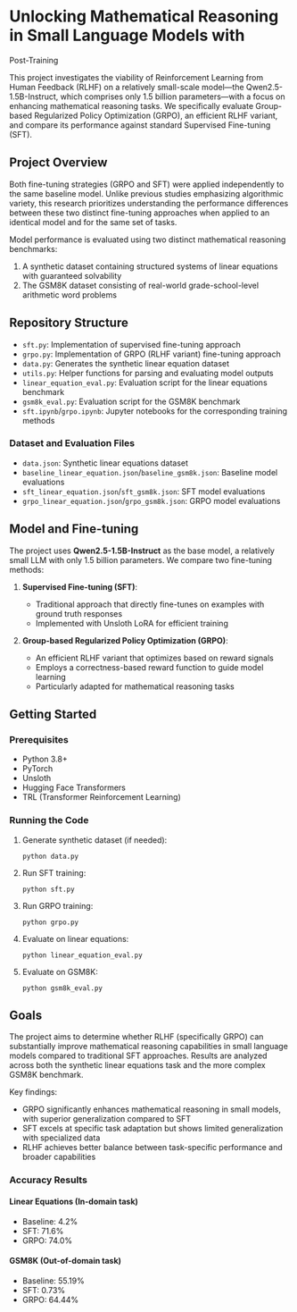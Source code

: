# Unlocking Mathematical Reasoning in Small Language Models with
Post-Training

This project investigates the viability of Reinforcement Learning from Human Feedback (RLHF) on a relatively small-scale model—the Qwen2.5-1.5B-Instruct, which comprises only 1.5 billion parameters—with a focus on enhancing mathematical reasoning tasks. We specifically evaluate Group-based Regularized Policy Optimization (GRPO), an efficient RLHF variant, and compare its performance against standard Supervised Fine-tuning (SFT).

## Project Overview

Both fine-tuning strategies (GRPO and SFT) were applied independently to the same baseline model. Unlike previous studies emphasizing algorithmic variety, this research prioritizes understanding the performance differences between these two distinct fine-tuning approaches when applied to an identical model and for the same set of tasks.

Model performance is evaluated using two distinct mathematical reasoning benchmarks:
1. A synthetic dataset containing structured systems of linear equations with guaranteed solvability
2. The GSM8K dataset consisting of real-world grade-school-level arithmetic word problems

## Repository Structure

- `sft.py`: Implementation of supervised fine-tuning approach
- `grpo.py`: Implementation of GRPO (RLHF variant) fine-tuning approach
- `data.py`: Generates the synthetic linear equation dataset
- `utils.py`: Helper functions for parsing and evaluating model outputs
- `linear_equation_eval.py`: Evaluation script for the linear equations benchmark
- `gsm8k_eval.py`: Evaluation script for the GSM8K benchmark
- `sft.ipynb`/`grpo.ipynb`: Jupyter notebooks for the corresponding training methods

### Dataset and Evaluation Files
- `data.json`: Synthetic linear equations dataset
- `baseline_linear_equation.json`/`baseline_gsm8k.json`: Baseline model evaluations
- `sft_linear_equation.json`/`sft_gsm8k.json`: SFT model evaluations
- `grpo_linear_equation.json`/`grpo_gsm8k.json`: GRPO model evaluations

## Model and Fine-tuning

The project uses **Qwen2.5-1.5B-Instruct** as the base model, a relatively small LLM with only 1.5 billion parameters. We compare two fine-tuning methods:

1. **Supervised Fine-tuning (SFT)**:
   - Traditional approach that directly fine-tunes on examples with ground truth responses
   - Implemented with Unsloth LoRA for efficient training

2. **Group-based Regularized Policy Optimization (GRPO)**:
   - An efficient RLHF variant that optimizes based on reward signals
   - Employs a correctness-based reward function to guide model learning
   - Particularly adapted for mathematical reasoning tasks

## Getting Started

### Prerequisites
- Python 3.8+
- PyTorch
- Unsloth
- Hugging Face Transformers
- TRL (Transformer Reinforcement Learning)

### Running the Code

1. Generate synthetic dataset (if needed):
   ```
   python data.py
   ```

2. Run SFT training:
   ```
   python sft.py
   ```

3. Run GRPO training:
   ```
   python grpo.py
   ```

4. Evaluate on linear equations:
   ```
   python linear_equation_eval.py
   ```

5. Evaluate on GSM8K:
   ```
   python gsm8k_eval.py
   ```

## Goals

The project aims to determine whether RLHF (specifically GRPO) can substantially improve mathematical reasoning capabilities in small language models compared to traditional SFT approaches. Results are analyzed across both the synthetic linear equations task and the more complex GSM8K benchmark.

Key findings:

- GRPO significantly enhances mathematical reasoning in small models, with superior generalization compared to SFT
- SFT excels at specific task adaptation but shows limited generalization with specialized data
- RLHF achieves better balance between task-specific performance and broader capabilities

### Accuracy Results

#### Linear Equations (In-domain task)
- Baseline: 4.2%
- SFT: 71.6%
- GRPO: 74.0%

#### GSM8K (Out-of-domain task)
- Baseline: 55.19%
- SFT: 0.73%
- GRPO: 64.44% 
